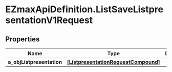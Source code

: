 # EZmaxApiDefinition.ListSaveListpresentationV1Request

## Properties

Name | Type | Description | Notes
------------ | ------------- | ------------- | -------------
**a_objListpresentation** | [**[ListpresentationRequestCompound]**](ListpresentationRequestCompound.md) |  | 


